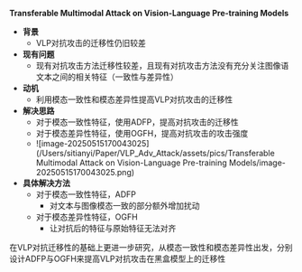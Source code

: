 **Transferable Multimodal Attack on Vision-Language Pre-training Models**

- **背景**
  - VLP对抗攻击的迁移性仍旧较差
- **现有问题**
  - 现有对抗攻击方法迁移性较差，且现有对抗攻击方法没有充分关注图像语文本之间的相关特征（一致性与差异性）
- **动机**
  - 利用模态一致性和模态差异性提高VLP对抗攻击的迁移性
- **解决思路**
  - 对于模态一致性特征，使用ADFP，提高对抗攻击的迁移性
  - 对于模态差异性特征，使用OGFH，提高对抗攻击的攻击强度
  - ![image-20250515170043025](/Users/sitianyi/Paper/VLP_Adv_Attack/assets/pics/Transferable Multimodal Attack on Vision-Language Pre-training Models/image-20250515170043025.png)
- **具体解决方法**
  - 对于模态一致性特征，ADFP
    - 对文本与图像模态一致的部分额外增加扰动
  - 对于模态差异性特征，OGFH
    - 让对抗后的特征与原始特征无法对齐



在VLP对抗迁移性的基础上更进一步研究，从模态一致性和模态差异性出发，分别设计ADFP与OGFH来提高VLP对抗攻击在黑盒模型上的迁移性